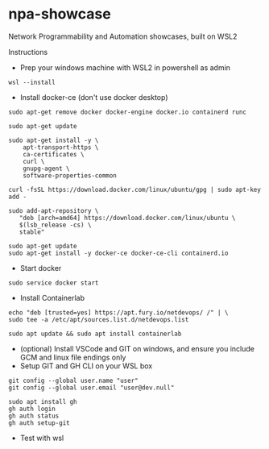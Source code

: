 # npa-showcase
Network Programmability and Automation showcases, built on WSL2

Instructions

- Prep your windows machine with WSL2 in powershell as admin
```
wsl --install
```

- Install docker-ce (don't use docker desktop)
```
sudo apt-get remove docker docker-engine docker.io containerd runc

sudo apt-get update

sudo apt-get install -y \
    apt-transport-https \
    ca-certificates \
    curl \
    gnupg-agent \
    software-properties-common

curl -fsSL https://download.docker.com/linux/ubuntu/gpg | sudo apt-key add -

sudo add-apt-repository \
   "deb [arch=amd64] https://download.docker.com/linux/ubuntu \
   $(lsb_release -cs) \
   stable"

sudo apt-get update
sudo apt-get install -y docker-ce docker-ce-cli containerd.io
```

- Start docker
```
sudo service docker start
```

- Install Containerlab
```
echo "deb [trusted=yes] https://apt.fury.io/netdevops/ /" | \
sudo tee -a /etc/apt/sources.list.d/netdevops.list

sudo apt update && sudo apt install containerlab
```

- (optional) Install VSCode and GIT on windows, and ensure you include GCM and linux file endings only
- Setup GIT and GH CLI on your WSL box
```
git config --global user.name "user"
git config --global user.email "user@dev.null"

sudo apt install gh
gh auth login
gh auth status
gh auth setup-git
```

- Test with wsl
